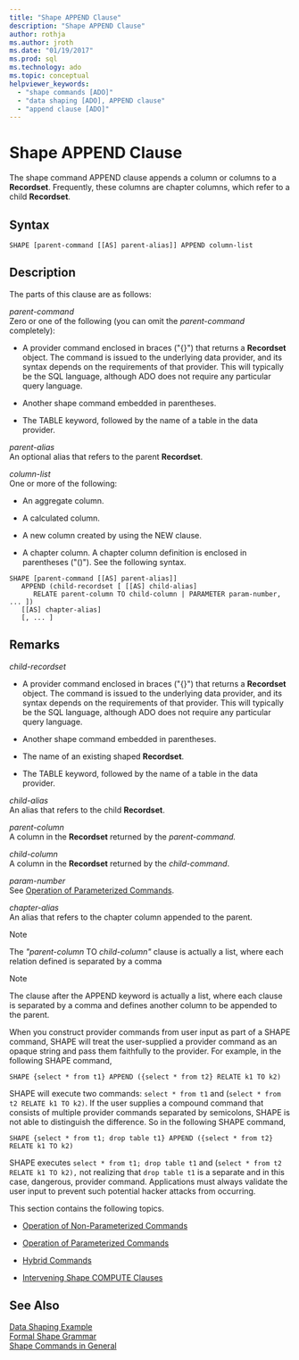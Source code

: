 ```yaml
---
title: "Shape APPEND Clause"
description: "Shape APPEND Clause"
author: rothja
ms.author: jroth
ms.date: "01/19/2017"
ms.prod: sql
ms.technology: ado
ms.topic: conceptual
helpviewer_keywords:
  - "shape commands [ADO]"
  - "data shaping [ADO], APPEND clause"
  - "append clause [ADO]"
---
```

# Shape APPEND Clause
The shape command APPEND clause appends a column or columns to a **Recordset**. Frequently, these columns are chapter columns, which refer to a child **Recordset**.  
  
## Syntax  
  
```  
SHAPE [parent-command [[AS] parent-alias]] APPEND column-list  
```  
  
## Description  
 The parts of this clause are as follows:  
  
 *parent-command*  
 Zero or one of the following (you can omit the *parent-command* completely):  
  
-   A provider command enclosed in braces ("{}") that returns a **Recordset** object. The command is issued to the underlying data provider, and its syntax depends on the requirements of that provider. This will typically be the SQL language, although ADO does not require any particular query language.  
  
-   Another shape command embedded in parentheses.  
  
-   The TABLE keyword, followed by the name of a table in the data provider.  
  
 *parent-alias*  
 An optional alias that refers to the parent **Recordset**.  
  
 *column-list*  
 One or more of the following:  
  
-   An aggregate column.  
  
-   A calculated column.  
  
-   A new column created by using the NEW clause.  
  
-   A chapter column. A chapter column definition is enclosed in parentheses ("()"). See the following syntax.  
  
```  
SHAPE [parent-command [[AS] parent-alias]]  
   APPEND (child-recordset [ [[AS] child-alias]   
      RELATE parent-column TO child-column | PARAMETER param-number, ... ])  
   [[AS] chapter-alias]   
   [, ... ]  
```  
  
## Remarks  
 *child-recordset*  
 -   A provider command enclosed in braces ("{}") that returns a **Recordset** object. The command is issued to the underlying data provider, and its syntax depends on the requirements of that provider. This will typically be the SQL language, although ADO does not require any particular query language.  
  
-   Another shape command embedded in parentheses.  
  
-   The name of an existing shaped **Recordset**.  
  
-   The TABLE keyword, followed by the name of a table in the data provider.  
  
 *child-alias*  
 An alias that refers to the child **Recordset**.  
  
 *parent-column*  
 A column in the **Recordset** returned by the *parent-command.*  
  
 *child-column*  
 A column in the **Recordset** returned by the *child-command*.  
  
 *param-number*  
 See [Operation of Parameterized Commands](../../../ado/guide/data/operation-of-parameterized-commands.md).  
  
 *chapter-alias*  
 An alias that refers to the chapter column appended to the parent.  
  
> [!NOTE]
>  The *"parent-column* TO *child-column"* clause is actually a list, where each relation defined is separated by a comma  
  
> [!NOTE]
>  The clause after the APPEND keyword is actually a list, where each clause is separated by a comma and defines another column to be appended to the parent.  
  
When you construct provider commands from user input as part of a SHAPE command, SHAPE will treat the user-supplied a provider command as an opaque string and pass them faithfully to the provider. For example, in the following SHAPE command,  
  
```  
SHAPE {select * from t1} APPEND ({select * from t2} RELATE k1 TO k2)  
```  
  
 SHAPE will execute two commands: `select * from t1` and (`select * from t2 RELATE k1 TO k2)`. If the user supplies a compound command that consists of multiple provider commands separated by semicolons, SHAPE is not able to distinguish the difference. So in the following SHAPE command,  
  
```  
SHAPE {select * from t1; drop table t1} APPEND ({select * from t2} RELATE k1 TO k2)  
```  
  
 SHAPE executes `select * from t1; drop table t1` and (`select * from t2 RELATE k1 TO k2),` not realizing that `drop table t1` is a separate and in this case, dangerous, provider command. Applications must always validate the user input to prevent such potential hacker attacks from occurring.  
  
 This section contains the following topics.  
  
-   [Operation of Non-Parameterized Commands](../../../ado/guide/data/operation-of-non-parameterized-commands.md)  
  
-   [Operation of Parameterized Commands](../../../ado/guide/data/operation-of-parameterized-commands.md)  
  
-   [Hybrid Commands](../../../ado/guide/data/hybrid-commands.md)  
  
-   [Intervening Shape COMPUTE Clauses](../../../ado/guide/data/intervening-shape-compute-clauses.md)  
  
## See Also  
 [Data Shaping Example](../../../ado/guide/data/data-shaping-example.md)   
 [Formal Shape Grammar](../../../ado/guide/data/formal-shape-grammar.md)   
 [Shape Commands in General](../../../ado/guide/data/shape-commands-in-general.md)
